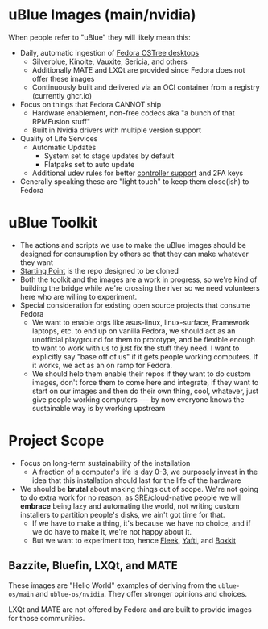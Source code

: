 # uBlue Images (main/nvidia)

When people refer to "uBlue" they will likely mean this: 

- Daily, automatic ingestion of [Fedora OSTree desktops](https://quay.io/organization/fedora-ostree-desktops/)
  - Silverblue, Kinoite, Vauxite, Sericia, and others
  - Additionally MATE and LXQt are provided since Fedora does not offer these images
  - Continuously built and delivered via an OCI container from a registry (currently ghcr.io)
- Focus on things that Fedora CANNOT ship
  - Hardware enablement, non-free codecs aka "a bunch of that RPMFusion stuff"
  - Built in Nvidia drivers with multiple version support
- Quality of Life Services
  - Automatic Updates
    - System set to stage updates by default
    - Flatpaks set to auto update 
  - Additional udev rules for better [controller support](https://github.com/ublue-os/config#udev-rules) and 2FA keys
- Generally speaking these are "light touch" to keep them close(ish) to Fedora

# uBlue Toolkit

- The actions and scripts we use to make the uBlue images should be designed for consumption by others so that they can make whatever they want 
- [Starting Point](https://github.com/ublue-os/startingpoint) is the repo designed to be cloned
- Both the toolkit and the images are a work in progress, so we're kind of building the bridge while we're crossing the river so we need volunteers here who are willing to experiment.
- Special consideration for existing open source projects that consume Fedora  
  - We want to enable orgs like asus-linux, linux-surface, Framework laptops, etc. to end up on vanilla Fedora, we should act as an unofficial playground for them to prototype, and be flexible enough to want to work with us to just fix the stuff they need. I want to explicitly say "base off of us" if it gets people working computers. If it works, we act as an on ramp for Fedora. 
  - We should help them enable their repos if they want to do custom images, don't force them to come here and integrate, if they want to start on our images and then do their own thing, cool, whatever, just give people working computers --- by now everyone knows the sustainable way is by working upstream

# Project Scope

- Focus on long-term sustainability of the installation
  - A fraction of a computer's life is day 0-3, we purposely invest in the idea that this installation should last for the life of the hardware
- We should be **brutal** about making things out of scope. We're not going to do extra work for no reason, as SRE/cloud-native people we will **embrace** being lazy and automating the world, not writing custom installers to partition people's disks, we ain't got time for that.
  - If we have to make a thing, it's because we have no choice, and if we do have to make it, we're not happy about it.
  - But we want to experiment too, hence [Fleek](https://getfleek.dev/), [Yafti](https://github.com/ublue-os/yafti), and [Boxkit](https://github.com/ublue-os/boxkit)

## Bazzite, Bluefin, LXQt, and MATE

These images are "Hello World" examples of deriving from the `ublue-os/main` and `ublue-os/nvidia`. They offer stronger opinions and choices.

LXQt and MATE are not offered by Fedora and are built to provide images for those communities.
